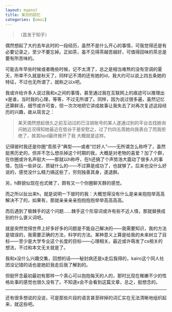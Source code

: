 ```yaml
---
layout: mypost
title: 某日的回忆
categories: [omoi]
---
```


> （首发于知乎）

偶然想起了大约去年此时的一段经历，虽然不是什么开心的事情，可我觉得还是有必要记录之，至少不要忘掉。正如茶，虽不见得茶越苦越好，可值得回味的茶总是要有所苦味的。

可能去年早些时候或者晚些时候，记不太清了，总之是相当难熬的没有空调的夏天，所幸不久就是秋天了。同样记不清的还有她的id，我大约可以说上四五条她的特征，不过也无所谓了，就称之以x吧。

我或许给许多人说过我和x之间的事情，甚至通过我在互联网上的痕迹可以推理出x是谁，当时我的心理，等等，不过无所谓了。同样，因为说过很多遍，虽然记忆还算鲜活，细节或许可查，但一次次地把它讲成故事让我失去了对再次复述这段经历的兴趣，故从简言之：

> 某天偶然想起很久之前互动过的已注销账号的某人遂通过别的平台去找她询问她近况得知她最近在低谷于是安慰之，过了约四五周她向我表白了而我拒绝了，故其bpd最终推开了我
大概就是这样。

记得彼时我还是你圈“乖孩子”典型——或者“烂好人”——无所谓怎么称呼了，虽然挺黑历史的，但并不怎么想杀掉这个时期的我，大概是对老物的喜爱？加了个群，在你圈或许名声挺大——那就以h称呼，在h还搞了个声势浩大震动了很多人的事情，包括一些非议、质疑什么的——不过算是成功了，也就够了。后来也没什么好说的，感觉没什么精力搞这些了，穷则独善其身，遂退群。

另，h群貌似现在也式微了，颇有又一个你圈聊天群的感觉。

而之所以扯出来h，就是说明一下彼时的我：大概觉得没有什么是亲亲抱抱举高高解决不了的，如果有，那就亲亲亲亲抱抱抱抱举举高高高高。

而后遇到了极棘手的这个问题……棘手这个形容词或许有些不近人情，那就替换成别的什么褒义词吧。

就是突然觉得世界上好多好多的问题是不能自己解决的——我需要知识，我的方法是错误的，我需要正确的方法，科学的方法。某种意义上算是给我的未来树立了目标——至少是大学专业这个长度的目标——心理相关。最近或许萌发了cs相关的想法，不过和本文无关就是了。

我和x没什么兴趣交集，回想的话——秘封病还是x走后我得的，kairo这个同人社团没记错的话也是她赶我走后我了解到的。

但挺怀念最初最初有那样一个真心可以抱抱每天的人的，那时比现在稚嫩不少的性格处事的感觉也很久没有了。不知道x会不会看到这篇文章，总之，挺想念的。

---

还有很多想说的没说，可是那些片段的语言甚至碎掉的词汇实在无法清晰地组织起来，就这些吧。